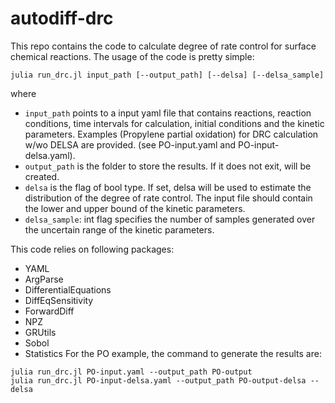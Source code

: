 # autodiff-drc

This repo contains the code to calculate degree of rate control for surface chemical reactions.
The usage of the code is pretty simple:
```console
julia run_drc.jl input_path [--output_path] [--delsa] [--delsa_sample]
```
where 
- `input_path` points to a input yaml file that contains reactions, reaction conditions, time intervals for calculation, initial conditions and the kinetic parameters. Examples (Propylene partial oxidation) for DRC calculation w/wo DELSA are provided. (see PO-input.yaml and PO-input-delsa.yaml).
- `output_path` is the folder to store the results. If it does not exit, will be created.
- `delsa` is the flag of bool type. If set, delsa will be used to estimate the distribution of the degree of rate control. The input file should contain the lower and upper bound of the kinetic parameters.
- `delsa_sample`: int flag specifies the number of samples generated over the uncertain range of the kinetic parameters.

This code relies on following packages:
- YAML
- ArgParse
- DifferentialEquations
- DiffEqSensitivity
- ForwardDiff
- NPZ
- GRUtils
- Sobol
- Statistics
For the PO example, the command to generate the results are:
```console
julia run_drc.jl PO-input.yaml --output_path PO-output
julia run_drc.jl PO-input-delsa.yaml --output_path PO-output-delsa --delsa
```
